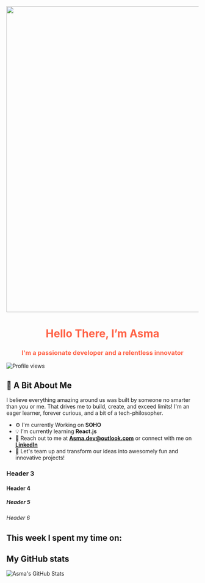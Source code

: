 <img src="https://drive.google.com/file/d/12Yv9wcgfhDHe6LX1RVsKm1PYUP0-nQ1m/view?usp=drive_link" width="8000" height="800">

<h1 align="center" style="color:#ff6347;">Hello There, I’m Asma</h1>
<h3 align="center" style="color:#ff6347;">I'm a passionate developer and a relentless innovator</h3>

![Profile views](https://komarev.com/ghpvc/?username=asma-mo&color=blue)

## 🌟 A Bit About Me
I believe everything amazing around us was built by someone no smarter than you or me. That drives me to build, create, and exceed limits! I'm an eager learner, forever curious, and a bit of a tech-philosopher.


- ⚙️ I'm currently Working on **SOHO**
- 💡 I’m currently learning **React.js**
- 💬 Reach out to me at  **[Asma.dev@outlook.com](mailto:Asma.dev@outlook.com)** or connect with me on **[LinkedIn](https://www.linkedin.com/in/asma-alhadran/)**
- 🚀 Let's team up and transform our ideas into awesomely fun and innovative projects! 



### Header 3
#### Header 4
##### Header 5
###### Header 6

## This week I spent my time on:
<!--START_SECTION:waka-->
<!--END_SECTION:waka-->


## My GitHub stats
![Asma's GitHub Stats](https://github-readme-stats.vercel.app/api?username=asma-mo)
